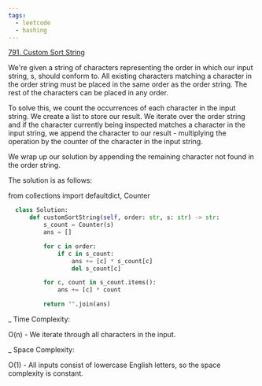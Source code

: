```yaml
---
tags:
  - leetcode
  - hashing
---
```


<a href="https://leetcode.com/problems/custom-sort-string/">791. Custom Sort
String</a>

We're given a string of characters representing the order in which our input
string, s, should conform to. All existing characters matching a character in
the order string must be placed in the same order as the order string. The rest
of the characters can be placed in any order.

To solve this, we count the occurrences of each character in the input string.
We create a list to store our result. We iterate over the order string and if
the character currently being inspected matches a character in the input string,
we append the character to our result - multiplying the operation by the counter
of the character in the input string.

We wrap up our solution by appending the remaining character not found in the
order string.

The solution is as follows:

from collections import defaultdict, Counter

```python
  class Solution:
      def customSortString(self, order: str, s: str) -> str:
          s_count = Counter(s)
          ans = []

          for c in order:
              if c in s_count:
                  ans += [c] * s_count[c]
                  del s_count[c]

          for c, count in s_count.items():
              ans += [c] * count

          return "".join(ans)
```

\_ Time Complexity:

O(n) - We iterate through all characters in the input.

\_ Space Complexity:

O(1) - All inputs consist of lowercase English letters, so the space complexity
is constant.
